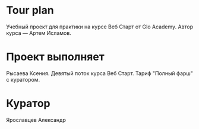 # Tour plan

Учебный проект для практики на курсе Веб Старт от Glo Academy. Автор курса — Артем Исламов.

# Проект выполняет

Рысаева Ксения. Девятый поток курса Веб Старт. Тариф "Полный фарш" с куратором.

# Куратор

Ярославцев Александр